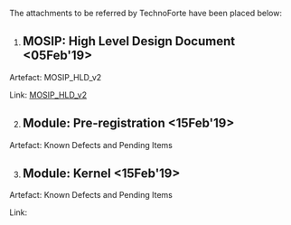 The attachments to be referred by TechnoForte have been placed below:

1) ## MOSIP: High Level Design Document <05Feb'19>

Artefact: MOSIP_HLD_v2


Link: [MOSIP_HLD_v2](_files/MOSIP_HLD_v2.docx)

2) ## Module: Pre-registration <15Feb'19>
Artefact: Known Defects and Pending Items



3) ## Module: Kernel <15Feb'19>
Artefact: Known Defects and Pending Items

Link: